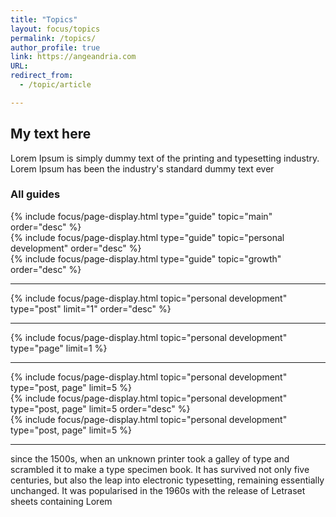 ```yaml
---
title: "Topics"
layout: focus/topics
permalink: /topics/
author_profile: true
link: https://angeandria.com
URL:
redirect_from:
  - /topic/article

---
```


## My text here
Lorem Ipsum is simply dummy text of the printing and typesetting industry. Lorem Ipsum has been the industry's standard dummy text ever

### All guides
<div class="custom-taxonomy"> 
    {% include focus/page-display.html type="guide" topic="main" order="desc" %}
</div>


<div class="custom-taxonomy"> 
    {% include focus/page-display.html type="guide" topic="personal development" order="desc" %}
</div>

<div class="custom-taxonomy"> 
    {% include focus/page-display.html type="guide" topic="growth" order="desc" %}
</div>

---

<div class="custom-taxonomy"> 
    {% include focus/page-display.html topic="personal development" type="post" limit="1" order="desc" %}
</div>

---

<div class="custom-taxonomy">               
    {% include focus/page-display.html topic="personal development" type="page" limit=1 %}
</div>

---

<div class="custom-taxonomy">  
    {% include focus/page-display.html topic="personal development" type="post, page" limit=5 %}
</div>

<div class="custom-taxonomy">  
    {% include focus/page-display.html topic="personal development" type="post, page" limit=5 order="desc" %}
</div>

<div class="custom-taxonomy">  
    {% include focus/page-display.html topic="personal development" type="post, page" limit=5 %}
</div>

---
      
since the 1500s, when an unknown printer took a galley of type and
scrambled it to make a type specimen book. It has survived not only five centuries, but also the leap into electronic typesetting, remaining essentially unchanged. It was popularised in the 1960s with the release of Letraset sheets containing Lorem 
